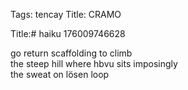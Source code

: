 Tags: tencay
Title: CRAMO
  
Title:# haiku 176009746628
  
go return scaffolding to climb  
the steep hill where hbvu sits imposingly  
the sweat on lösen loop  
